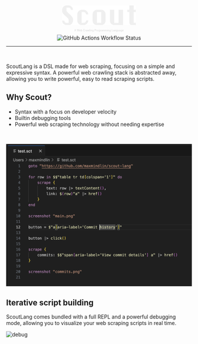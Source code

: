 <div align="center">
<img src="./assets/Scout.png" width="200"><br>
<p style="font-size:0.5em;color:#d4d4d4">A Web Crawling Programming Language</p>
<img alt="GitHub Actions Workflow Status" src="https://img.shields.io/github/actions/workflow/status/maxmindlin/scout-lang/ci.yml?style=for-the-badge&label=CI">
</div>
<hr>
<br>

ScoutLang is a DSL made for web scraping, focusing on a simple and expressive syntax. A powerful web crawling stack is abstracted away, allowing you to write powerful, easy to read scraping scripts.

## Why Scout?

- Syntax with a focus on developer velocity
- Builtin debugging tools
- Powerful web scraping technology without needing expertise

<br>

![example](./assets/sample.png)

## Iterative script building

ScoutLang comes bundled with a full REPL and a powerful debugging mode, allowing you to visualize your web scraping scripts in real time. 

![debug](./assets/scout.gif)
